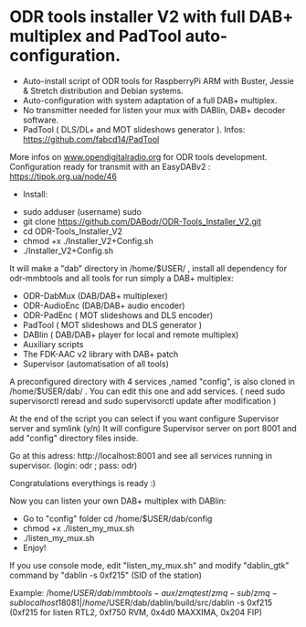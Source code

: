 # ODR tools installer V2 with full DAB+ multiplex and PadTool auto-configuration.

* Auto-install script of ODR tools for RaspberryPi ARM with Buster, Jessie & Stretch distribution and Debian systems.
* Auto-configuration with system adaptation of a full DAB+ multiplex.                   
* No transmitter needed for listen your mux with DABlin, DAB+ decoder software.
* PadTool ( DLS/DL+ and MOT slideshows generator ). Infos: https://github.com/fabcd14/PadTool

 More infos on www.opendigitalradio.org for ODR tools development.               
 Configuration ready for transmit with an EasyDABv2 : https://tipok.org.ua/node/46

  * Install:

- sudo adduser (username) sudo 
- git clone https://github.com/DABodr/ODR-Tools_Installer_V2.git
- cd ODR-Tools_Installer_V2
- chmod +x ./Installer_V2+Config.sh
- ./Installer_V2+Config.sh 

It will make a "dab" directory in /home/$USER/ , install all dependency for odr-mmbtools and all tools for run simply a DAB+ multiplex:
   *   ODR-DabMux (DAB/DAB+ multiplexer) 
   *   ODR-AudioEnc (DAB/DAB+ audio encoder)
   *   ODR-PadEnc ( MOT slideshows and DLS encoder)
   *   PadTool ( MOT slideshows and DLS generator )
   *   DABlin ( DAB/DAB+ player for local and remote multiplex)
   *   Auxiliary scripts
   *   The FDK-AAC v2 library with DAB+ patch
   *   Supervisor (automatisation of all tools)

A preconfigured directory with 4 services ,named "config", is also cloned in /home/$USER/dab/ .
You can edit this one and add services. ( need sudo supervisorctl reread and sudo supervisorctl update after modification )

At the end of the script you can select if you want configure Supervisor server and symlink (y/n)
It will configure Supervisor server on port 8001 and add "config" directory files inside.

Go at this adress: http://localhost:8001 and see all services running in supervisor. (login: odr ; pass: odr)

Congratulations everythings is ready :) 

Now you can listen your own DAB+ multiplex with DABlin:

 - Go to "config" folder cd /home/$USER/dab/config 
 - chmod +x ./listen_my_mux.sh
 - ./listen_my_mux.sh
 - Enjoy!

If you use console mode, edit "listen_my_mux.sh" and modify "dablin_gtk" command by "dablin -s 0xf215" (SID of the station)  

Example: /home/$USER/dab/mmbtools-aux/zmqtest/zmq-sub/zmq-sub localhost 18081 | /home/$USER/dab/dablin/build/src/dablin -s 0xf215
(0xf215 for listen RTL2, 0xf750 RVM, 0x4d0 MAXXIMA, 0x204 FIP)
